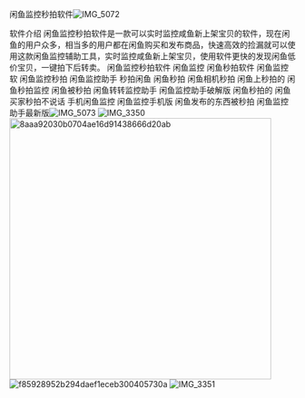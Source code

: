 闲鱼监控秒拍软件![IMG_5072](https://github.com/user-attachments/assets/6eb008c2-18a7-4608-ac1c-13f44e893c27)

软件介绍
闲鱼监控秒拍软件是一款可以实时监控咸鱼新上架宝贝的软件，现在闲鱼的用户众多，相当多的用户都在闲鱼购买和发布商品，快速高效的捡漏就可以使用这款闲鱼监控辅助工具，实时监控咸鱼新上架宝贝，使用软件更快的发现闲鱼低价宝贝，一键拍下后转卖。
闲鱼监控秒拍软件
闲鱼监控
闲鱼秒拍软件
闲鱼监控软
闲鱼监控秒拍
闲鱼监控助手
秒拍闲鱼
闲鱼秒拍
闲鱼相机秒拍
闲鱼上秒拍的
闲鱼秒拍监控
闲鱼被秒拍
闲鱼转转监控助手
闲鱼监控助手破解版
闲鱼秒拍的
闲鱼买家秒拍不说话
手机闲鱼监控
闲鱼监控手机版
闲鱼发布的东西被秒拍
闲鱼监控助手最新版![IMG_5073](https://github.com/user-attachments/assets/50d73315-f5f6-4e97-bd48-78da771e3c83)
![IMG_3350](https://github.com/user-attachments/assets/1fd0b109-14af-4f43-b985-a50b323e6978)
<img width="461" alt="8aaa92030b0704ae16d91438666d20ab" src="https://github.com/user-attachments/assets/d803ca1d-9b4a-464a-9f91-cd7a654847b6" />
![f85928952b294daef1eceb300405730a](https://github.com/user-attachments/assets/12b653a6-cada-475b-b0dc-393fb5df2dcf)
![IMG_3351](https://github.com/user-attachments/assets/66df6f68-0b73-4715-aad5-a2047570d920)
